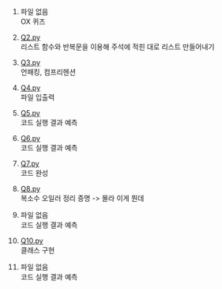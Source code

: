 1. 파일 없음   
OX 퀴즈   
   

2. [Q2.py](https://github.com/dapin1490/study-note/blob/main/3%20-%201%20high%20python/mid%20test/Q2.py)   
리스트 함수와 반복문을 이용해 주석에 적힌 대로 리스트 만들어내기   
   

3. [Q3.py](https://github.com/dapin1490/study-note/blob/main/3%20-%201%20high%20python/mid%20test/Q3.py)   
언패킹, 컴프리헨션   
   

4. [Q4.py](https://github.com/dapin1490/study-note/blob/main/3%20-%201%20high%20python/mid%20test/Q4.py)   
파일 입출력   
   

5. [Q5.py](https://github.com/dapin1490/study-note/blob/main/3%20-%201%20high%20python/mid%20test/Q5.py)   
코드 실행 결과 예측   
   

6. [Q6.py](https://github.com/dapin1490/study-note/blob/main/3%20-%201%20high%20python/mid%20test/Q6.py)   
코드 실행 결과 예측   
   

7. [Q7.py](https://github.com/dapin1490/study-note/blob/main/3%20-%201%20high%20python/mid%20test/Q7.py)   
코드 완성   
   

8. [Q8.py](https://github.com/dapin1490/study-note/blob/main/3%20-%201%20high%20python/mid%20test/Q8.py)   
복소수 오일러 정리 증명 -> 몰라 이게 뭔데   
   

9. 파일 없음   
코드 실행 결과 예측   
   

10. [Q10.py](https://github.com/dapin1490/study-note/blob/main/3%20-%201%20high%20python/mid%20test/Q10.py)   
클래스 구현   
   

11. 파일 없음   
코드 실행 결과 예측
